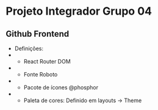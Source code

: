 # Projeto Integrador Grupo 04

## Github Frontend

- Definições:
- - React Router DOM
- - Fonte Roboto
- - Pacote de ícones @phosphor
- - Paleta de cores: Definido em layouts -> Theme
